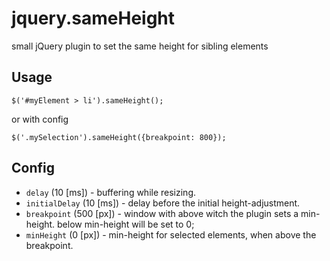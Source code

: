 # jquery.sameHeight
small jQuery plugin to set the same height for sibling elements


## Usage
`$('#myElement > li').sameHeight();`

or with config

`$('.mySelection').sameHeight({breakpoint: 800});`


## Config
* `delay` (10 [ms]) - buffering while resizing.
* `initialDelay` (10 [ms]) - delay before the initial height-adjustment.
* `breakpoint` (500 [px]) - window with above witch the plugin sets a min-height. below min-height will be set to 0;
* `minHeight` (0 [px]) - min-height for selected elements, when above the breakpoint.
